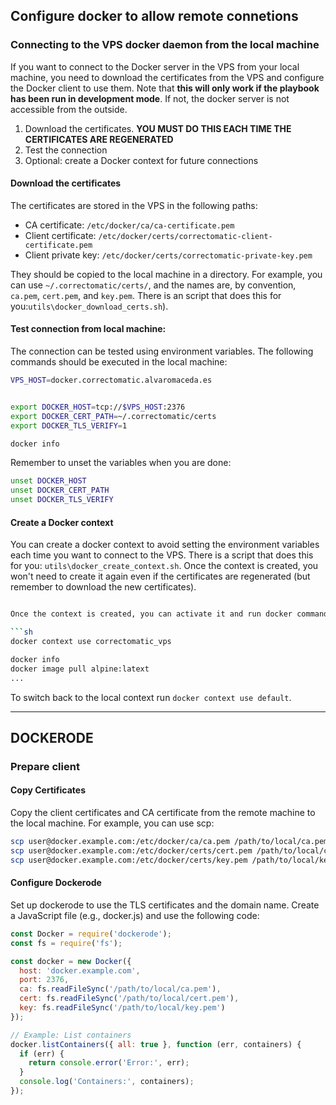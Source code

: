 ## Configure docker to allow remote connetions

### Connecting to the VPS docker daemon from the local machine

If you want to connect to the Docker server in the VPS from your local machine, you need to download the certificates from the VPS and configure the Docker client to use them. Note that **this will only work if the playbook has been run in development mode**. If not, the docker server is not accessible from the outside.

1) Download the certificates. **YOU MUST DO THIS EACH TIME THE CERTIFICATES ARE REGENERATED**
2) Test the connection
3) Optional: create a Docker context for future connections

#### Download the certificates

The certificates are stored in the VPS in the following paths:
- CA certificate: `/etc/docker/ca/ca-certificate.pem`
- Client certificate: `/etc/docker/certs/correctomatic-client-certificate.pem`
- Client private key: `/etc/docker/certs/correctomatic-private-key.pem`

They should be copied to the local machine in a directory. For example, you can use `~/.correctomatic/certs/`, and the names are, by convention, `ca.pem`, `cert.pem`, and `key.pem`. There is an script that does this for you:`utils\docker_download_certs.sh`).


#### Test connection from local machine:

The connection can be tested using environment variables. The following commands should be executed in the local machine:

```sh
VPS_HOST=docker.correctomatic.alvaromaceda.es


export DOCKER_HOST=tcp://$VPS_HOST:2376
export DOCKER_CERT_PATH=~/.correctomatic/certs
export DOCKER_TLS_VERIFY=1

docker info
```

Remember to unset the variables when you are done:

```sh
unset DOCKER_HOST
unset DOCKER_CERT_PATH
unset DOCKER_TLS_VERIFY
```

#### Create a Docker context

You can create a docker context to avoid setting the environment variables each time you want to connect to the VPS. There is
a script that does this for you: `utils\docker_create_context.sh`. Once the context is created, you won't need to create
it again even if the certificates are regenerated (but remember to download the new certificates).

```sh

Once the context is created, you can activate it and run docker commands as usual, but they will be executed in the VPS:

```sh
docker context use correctomatic_vps

docker info
docker image pull alpine:latext
...
```

To switch back to the local context run `docker context use default`.


--------------------------------------------------------
DOCKERODE
--------------------------------------------------------

### Prepare client

#### Copy Certificates
Copy the client certificates and CA certificate from the remote machine to the local machine. For example, you can use scp:

```sh
scp user@docker.example.com:/etc/docker/ca/ca.pem /path/to/local/ca.pem
scp user@docker.example.com:/etc/docker/certs/cert.pem /path/to/local/cert.pem
scp user@docker.example.com:/etc/docker/certs/key.pem /path/to/local/key.pem
```

#### Configure Dockerode
Set up dockerode to use the TLS certificates and the domain name. Create a JavaScript file (e.g., docker.js) and use the following code:

```js
const Docker = require('dockerode');
const fs = require('fs');

const docker = new Docker({
  host: 'docker.example.com',
  port: 2376,
  ca: fs.readFileSync('/path/to/local/ca.pem'),
  cert: fs.readFileSync('/path/to/local/cert.pem'),
  key: fs.readFileSync('/path/to/local/key.pem')
});

// Example: List containers
docker.listContainers({ all: true }, function (err, containers) {
  if (err) {
    return console.error('Error:', err);
  }
  console.log('Containers:', containers);
});
```
